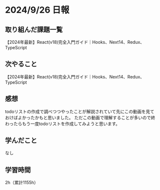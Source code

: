 # 2024/9/26 日報
## 取り組んだ課題一覧
【2024年最新】React(v18)完全入門ガイド｜Hooks、Next14、Redux、TypeScript

## 次やること
【2024年最新】React(v18)完全入門ガイド｜Hooks、Next14、Redux、TypeScript


## 感想
todoリストの作成で調べつつやったことが解説されていて先にこの動画を見ておけばよかったかもと思いました。
ただこの動画で理解することが多いので終わったらもう一度todoリストを作成してみようと思います。

## 学んだこと
なし

## 学習時間
2h（累計1155h）

